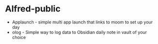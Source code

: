 # Alfred-public

- Applaunch - simple multi app launch that links to moom to set up your day
- olog - Simple way to log data to Obsidian daily note in vault of your choice
